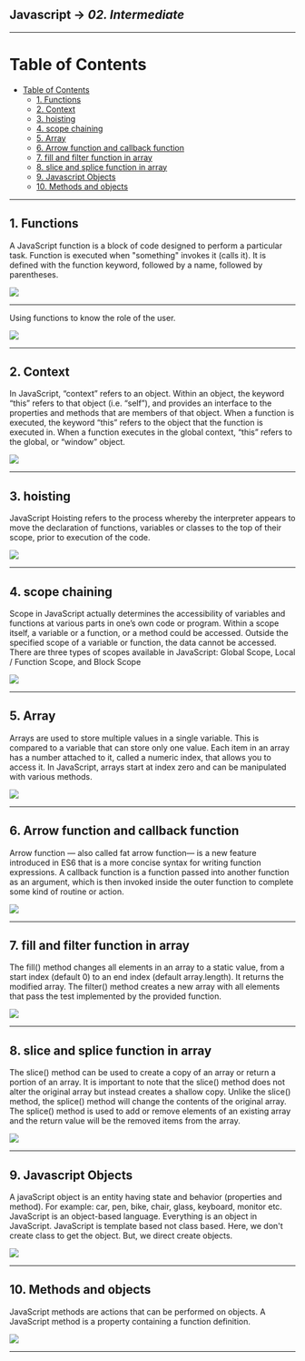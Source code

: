 ## Javascript -> <em>02. Intermediate</em> 

<hr/>

# Table of Contents
- [Table of Contents](#table-of-contents)
  - [1. Functions](#1-functions)
  - [2. Context](#2-context)
  - [3. hoisting](#3-hoisting)
  - [4. scope chaining](#4-scope-chaining)
  - [5. Array](#5-array)
  - [6. Arrow function and callback function](#6-arrow-function-and-callback-function)
  - [7. fill and filter function in array](#7-fill-and-filter-function-in-array)
  - [8. slice and splice function in array](#8-slice-and-splice-function-in-array)
  - [9. Javascript Objects](#9-javascript-objects)
  - [10. Methods and objects](#10-methods-and-objects)

<hr/>

## 1. Functions

A JavaScript function is a block of code designed to perform a particular task. Function is executed when "something" invokes it (calls it). It is defined with the function keyword, followed by a name, followed by parentheses.

![](./00.%20Output/01.%20functions.png)

<hr/>

Using functions to know the role of the user.

![](00.%20Output/02.%20UserRoleFunctions.png)

<hr/>

## 2. Context

In JavaScript, “context” refers to an object. Within an object, the keyword “this” refers to that object (i.e. “self”), and provides an interface to the properties and methods that are members of that object. When a function is executed, the keyword “this” refers to the object that the function is executed in.
When a function executes in the global context, “this” refers to the global, or “window” object.

![](./00.%20Output/03.%20jsContext.png)

<hr/>

## 3. hoisting

JavaScript Hoisting refers to the process whereby the interpreter appears to move the declaration of functions, variables or classes to the top of their scope, prior to execution of the code.

![](./00.%20Output/04.%20hoisting.png)

<hr/>

## 4. scope chaining

Scope in JavaScript actually determines the accessibility of variables and functions at various parts in one’s own code or program. Within a scope itself, a variable or a function, or a method could be accessed. Outside the specified scope of a variable or function, the data cannot be accessed.
There are three types of scopes available in JavaScript: Global Scope, Local / Function Scope, and Block Scope

![](./00.%20Output/05.%20scopeChaining.png)

<hr/>

## 5. Array

Arrays are used to store multiple values in a single variable. This is compared to a variable that can store only one value. Each item in an array has a number attached to it, called a numeric index, that allows you to access it. In JavaScript, arrays start at index zero and can be manipulated with various methods.

![](./00.%20Output/06.%20array.png)

<hr/>

## 6. Arrow function and callback function

Arrow function — also called fat arrow function— is a new feature introduced in ES6 that is a more concise syntax for writing function expressions. A callback function is a function passed into another function as an argument, which is then invoked inside the outer function to complete some kind of routine or action.

![](./00.%20Output/07.%20arrow_callback.png)

<hr/>

## 7. fill and filter function in array

The fill() method changes all elements in an array to a static value, from a start index (default 0) to an end index (default array.length). It returns the modified array. The filter() method creates a new array with all elements that pass the test implemented by the provided function.

![](./00.%20Output/08.%20fill_filter.png)

<hr/>

## 8. slice and splice function in array

The slice() method can be used to create a copy of an array or return a portion of an array. It is important to note that the slice() method does not alter the original array but instead creates a shallow copy.
Unlike the slice() method, the splice() method will change the contents of the original array. The splice() method is used to add or remove elements of an existing array and the return value will be the removed items from the array.

![](./00.%20Output/09.%20slice_splice.png)

<hr/>

## 9. Javascript Objects

A javaScript object is an entity having state and behavior (properties and method). For example: car, pen, bike, chair, glass, keyboard, monitor etc.
JavaScript is an object-based language. Everything is an object in JavaScript.
JavaScript is template based not class based. Here, we don't create class to get the object. But, we direct create objects.

![](./00.%20Output/10.%20Objects.png)

<hr/>

## 10. Methods and objects

JavaScript methods are actions that can be performed on objects. A JavaScript method is a property containing a function definition.

![](./00.%20Output/11.%20methods_objects.png)

<hr/>